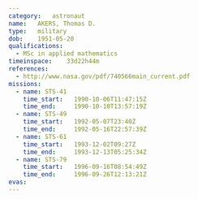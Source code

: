 ```yaml
---
category:	astronaut
name:	AKERS, Thomas D.
type:	military
dob:	1951-05-20
qualifications:
  - MSc in applied mathematics
timeinspace:	33d22h44m
references:
  - http://www.nasa.gov/pdf/740566main_current.pdf
missions:
  - name: STS-41
    time_start:   1990-10-06T11:47:15Z
    time_end:     1990-10-10T13:57:19Z
  - name: STS-49
    time_start:   1992-05-07T23:40Z
    time_end:     1992-05-16T22:57:39Z
  - name: STS-61
    time_start:   1993-12-02T09:27Z
    time_end:     1993-12-13T05:25:34Z
  - name: STS-79
    time_start:   1996-09-16T08:54:49Z
    time_end:     1996-09-26T12:13:21Z
evas:
---
```

